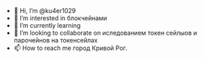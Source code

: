 - 👋 Hi, I’m @ku4er1029
- 👀 I’m interested in блокчейнами
- 🌱 I’m currently learning
- 💞️ I’m looking to collaborate on иследованием  токен сейлыов  и парочейнов на токенсейлах
- 📫 How to reach me  город Кривой Рог.

<!---
ku4er1029/ku4er1029 is a ✨ special ✨ repository because its `README.md` (this file) appears on your GitHub profile.
You can click the Preview link to take a look at your changes.
--->
